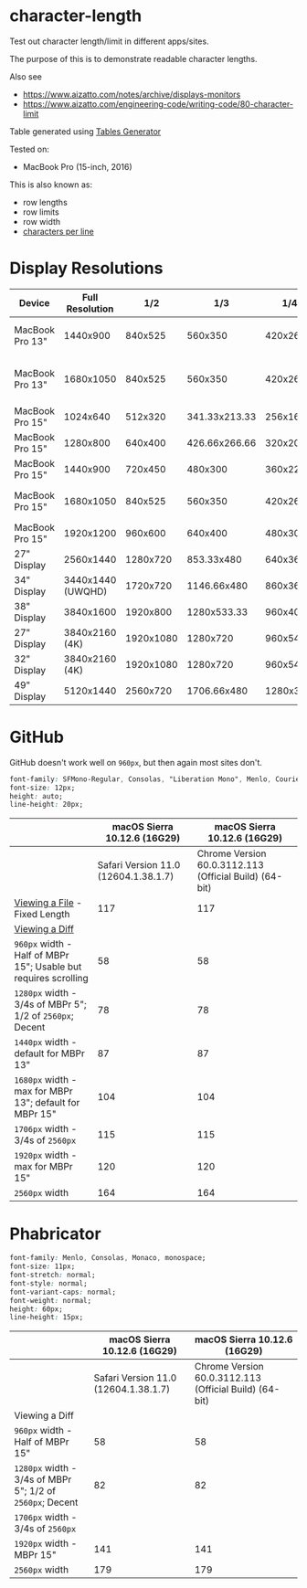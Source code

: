 # character-length

Test out character length/limit in different apps/sites.

The purpose of this is to demonstrate readable character lengths.

Also see

- https://www.aizatto.com/notes/archive/displays-monitors
- https://www.aizatto.com/engineering-code/writing-code/80-character-limit

Table generated using [Tables Generator](http://www.tablesgenerator.com/markdown_tables#)

Tested on:
- MacBook Pro (15-inch, 2016)

This is also known as:

- row lengths
- row limits
- row width
- [characters per line](https://en.wikipedia.org/wiki/Characters_per_line)

# Display Resolutions

| Device          | Full Resolution   | 1/2       | 1/3           | 1/4       | 1/6           | Comments            |
|-----------------|-------------------|-----------|---------------|-----------|---------------|---------------------|
| MacBook Pro 13" | 1440x900          | 840x525   | 560x350       | 420x262.5 | 280x175       | MacBook Pro 13" Default |
| MacBook Pro 13" | 1680x1050         | 840x525   | 560x350       | 420x262.5 | 280x175       | MacBook Pro 13" "More Space" |
| MacBook Pro 15" | 1024x640          | 512x320   | 341.33x213.33 | 256x160   | 170.66x106.66 |                     |
| MacBook Pro 15" | 1280x800          | 640x400   | 426.66x266.66 | 320x200   | 213.33x133.33 |                     |
| MacBook Pro 15" | 1440x900          | 720x450   | 480x300       | 360x225   | 240x150       |                     |
| MacBook Pro 15" | 1680x1050         | 840x525   | 560x350       | 420x262.5 | 280x175       | MacBook Pro 15" Default |
| MacBook Pro 15" | 1920x1200         | 960x600   | 640x400       | 480x300   | 320x200       | My Default          |
| 27" Display     | 2560x1440         | 1280x720  | 853.33x480    | 640x360   | 426.66x240    |                     |
| 34" Display     | 3440x1440 (UWQHD) | 1720x720  | 1146.66x480   | 860x360   | 573.33x240    |                     |
| 38" Display     | 3840x1600         | 1920x800  | 1280x533.33   | 960x400   | 640x266       | External Monitor    |
| 27" Display     | 3840x2160 (4K)    | 1920x1080 | 1280x720      | 960x540   | 640x360       | Pixel Per Inch: 163 |
| 32" Display     | 3840x2160 (4K)    | 1920x1080 | 1280x720      | 960x540   | 640x360       | Pixel Per Inch: 140 |
| 49" Display     | 5120x1440         | 2560x720  | 1706.66x480   | 1280x360  | 853.33x240    |                     |
   
# GitHub

GitHub doesn't work well on `960px`, but then again most sites don't.

```css
font-family: SFMono-Regular, Consolas, "Liberation Mono", Menlo, Courier, monospace;
font-size: 12px;
height: auto;
line-height: 20px;
```

|                                                                                                               | macOS Sierra 10.12.6 (16G29)         | macOS Sierra 10.12.6 (16G29)                           |
|---------------------------------------------------------------------------------------------------------------|--------------------------------------|--------------------------------------------------------|
|                                                                                                               | Safari Version 11.0 (12604.1.38.1.7) | Chrome Version 60.0.3112.113 (Official Build) (64-bit) |
| [Viewing a File](https://github.com/aizatto/character-length/blob/master/characters.txt) - Fixed Length       |                                  117 |                                                    117 |
| [Viewing a Diff](https://github.com/aizatto/character-length/commit/bae8f00feda5b832aa6fe162460968d8eaf040a5) |                                      |                                                        |
| `960px` width - Half of MBPr 15"; Usable but requires scrolling                                               | 58                                   | 58                                                     |
| `1280px` width - 3/4s of MBPr 5"; 1/2 of `2560px`; Decent                               | 78                                   | 78                                                     |
| `1440px` width - default for MBPr 13"                                                   | 87                                  | 87                                                    |
| `1680px` width - max for MBPr 13"; default for MBPr 15"                                                       | 104                                  | 104                                                    |
| `1706px` width - 3/4s of `2560px`                                                                             | 115                                  | 115                                                    |
| `1920px` width - max for MBPr 15"                                                                             | 120                                  | 120                                                    |
| `2560px` width                                                                                                | 164                                  | 164                                                    |

# Phabricator

```css
font-family: Menlo, Consolas, Monaco, monospace;
font-size: 11px;
font-stretch: normal;
font-style: normal;
font-variant-caps: normal;
font-weight: normal;
height: 60px;
line-height: 15px;
```

|                                                           | macOS Sierra 10.12.6 (16G29)         | macOS Sierra 10.12.6 (16G29)                           |
|-----------------------------------------------------------|--------------------------------------|--------------------------------------------------------|
|                                                           | Safari Version 11.0 (12604.1.38.1.7) | Chrome Version 60.0.3112.113 (Official Build) (64-bit) |
| Viewing a Diff                                            |                                      |                                                        |
| `960px` width - Half of MBPr 15"                          | 58                                   | 58                                                     |
| `1280px` width - 3/4s of MBPr 5"; 1/2 of `2560px`; Decent | 82                                   | 82                                                     |
| `1706px` width - 3/4s of `2560px`                         |                                      |                                                        |
| `1920px` width - MBPr 15"                                 | 141                                  | 141                                                    |
| `2560px` width                                            | 179                                  | 179                                                    |
